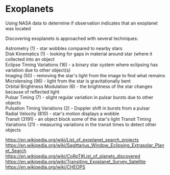 # Exoplanets
Using NASA data to determine if observation indicates that an exoplanet was located

Discovering exoplanets is approached with several techniques:
 
Astrometry	(1) - star wobbles compared to nearby stars  
Disk Kinematics	(1) - looking for gaps in material around star (where it collected into an object  
Eclipse Timing Variations	(16) - a binary star system where eclipsing has variation due to other object(s)  
Imaging	(50) - removing the star's light from the image to find what remains  
Microlensing	(96) - light from the star is gravitationally bent  
Orbital Brightness Modulation	(6) - the brightness of the star changes because of reflected light  
Pulsar Timing	(7) - slight regular variation in pulsar bursts due to other objects  
Pulsation Timing Variations	(2) - Doppler shift in bursts from a pulsar  
Radial Velocity	(810) - star's motion displays a wobble  
Transit	(3191) - an object block some of the star's light
Transit Timing Variations	(21) - measuring variations in the transit times to detect other objects  


https://en.wikipedia.org/wiki/List_of_exoplanet_search_projects  
https://en.wikipedia.org/wiki/Sagittarius_Window_Eclipsing_Extrasolar_Planet_Search  
https://en.wikipedia.org/wiki/CoRoT#List_of_planets_discovered  
https://en.wikipedia.org/wiki/Transiting_Exoplanet_Survey_Satellite  
https://en.wikipedia.org/wiki/CHEOPS
